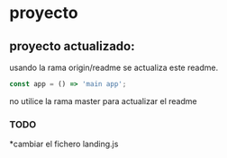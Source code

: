 # proyecto

## proyecto actualizado:

usando la rama origin/readme se actualiza este readme.

```js
const app = () => 'main app';
```

no utilice la rama master para actualizar el readme

### TODO

\*cambiar el fichero landing.js
